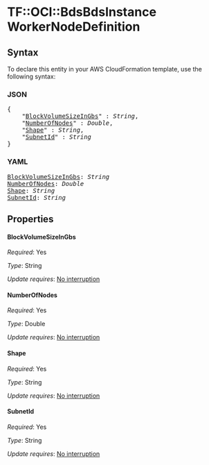# TF::OCI::BdsBdsInstance WorkerNodeDefinition

## Syntax

To declare this entity in your AWS CloudFormation template, use the following syntax:

### JSON

<pre>
{
    "<a href="#blockvolumesizeingbs" title="BlockVolumeSizeInGbs">BlockVolumeSizeInGbs</a>" : <i>String</i>,
    "<a href="#numberofnodes" title="NumberOfNodes">NumberOfNodes</a>" : <i>Double</i>,
    "<a href="#shape" title="Shape">Shape</a>" : <i>String</i>,
    "<a href="#subnetid" title="SubnetId">SubnetId</a>" : <i>String</i>
}
</pre>

### YAML

<pre>
<a href="#blockvolumesizeingbs" title="BlockVolumeSizeInGbs">BlockVolumeSizeInGbs</a>: <i>String</i>
<a href="#numberofnodes" title="NumberOfNodes">NumberOfNodes</a>: <i>Double</i>
<a href="#shape" title="Shape">Shape</a>: <i>String</i>
<a href="#subnetid" title="SubnetId">SubnetId</a>: <i>String</i>
</pre>

## Properties

#### BlockVolumeSizeInGbs

_Required_: Yes

_Type_: String

_Update requires_: [No interruption](https://docs.aws.amazon.com/AWSCloudFormation/latest/UserGuide/using-cfn-updating-stacks-update-behaviors.html#update-no-interrupt)

#### NumberOfNodes

_Required_: Yes

_Type_: Double

_Update requires_: [No interruption](https://docs.aws.amazon.com/AWSCloudFormation/latest/UserGuide/using-cfn-updating-stacks-update-behaviors.html#update-no-interrupt)

#### Shape

_Required_: Yes

_Type_: String

_Update requires_: [No interruption](https://docs.aws.amazon.com/AWSCloudFormation/latest/UserGuide/using-cfn-updating-stacks-update-behaviors.html#update-no-interrupt)

#### SubnetId

_Required_: Yes

_Type_: String

_Update requires_: [No interruption](https://docs.aws.amazon.com/AWSCloudFormation/latest/UserGuide/using-cfn-updating-stacks-update-behaviors.html#update-no-interrupt)

